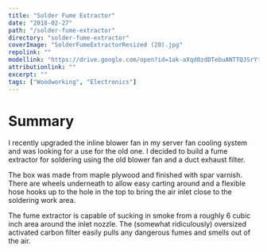 ```yaml
---
title: "Solder Fume Extractor"
date: "2018-02-27"
path: "/solder-fume-extractor"
directory: "solder-fume-extractor"
coverImage: "SolderFumeExtractorResized (20).jpg"
repolink: ""
modellink: "https://drive.google.com/open?id=1ak-aXqd0zdDTebuANTTQJSrYtIFFr6cH"
attributionlink: ""
excerpt: ""
tags: ["Woodworking", "Electronics"]
---
```


# Summary

I recently upgraded the inline blower fan in my server fan cooling system and was looking for a use for the old one. I decided to build a fume extractor for soldering using the old blower fan and a duct exhaust filter.

The box was made from maple plywood and finished with spar varnish. There are wheels underneath to allow easy carting around and a flexible hose hooks up to the hole in the top to bring the air inlet close to the soldering work area.

The fume extractor is capable of sucking in smoke from a roughly 6 cubic inch area around the inlet nozzle. The (somewhat ridiculously) oversized activated carbon filter easily pulls any dangerous fumes and smells out of the air.
